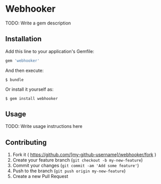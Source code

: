 # Webhooker

TODO: Write a gem description

## Installation

Add this line to your application's Gemfile:

```ruby
gem 'webhooker'
```

And then execute:

    $ bundle

Or install it yourself as:

    $ gem install webhooker

## Usage

TODO: Write usage instructions here

## Contributing

1. Fork it ( https://github.com/[my-github-username]/webhooker/fork )
2. Create your feature branch (`git checkout -b my-new-feature`)
3. Commit your changes (`git commit -am 'Add some feature'`)
4. Push to the branch (`git push origin my-new-feature`)
5. Create a new Pull Request
